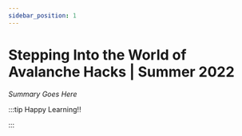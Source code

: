 ```yaml
---
sidebar_position: 1
---
```


# Stepping Into the World of Avalanche Hacks | Summer 2022

_Summary Goes Here_

:::tip Happy Learning!!

<QuestButton text="Go To Quest" link="https://app.stackup.dev/quest_page/stepping-into-the-world-of-avalanche-hacks-%7C-summer-2022" />

:::
